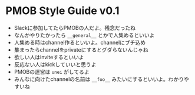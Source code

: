 # PMOB Style Guide v0.1

- Slackに参加してたらPMOBの人だよ。残念だったね
- なんかやりたかったら `__general__` とかで人集めるといいよ
- 人集める時はchannel作るといいよ。channelにブチ込め
- 集まったらchannelをprivateにするとグダらないんじゃね
- 欲しい人はinviteするといいよ
- 反応ない人はkickしていいと思うよ
- PMOBの運営は `unei` がしてるよ
- みんなに向けたchannelの名前は `__foo__` みたいにするといいよ。わかりやすいね
